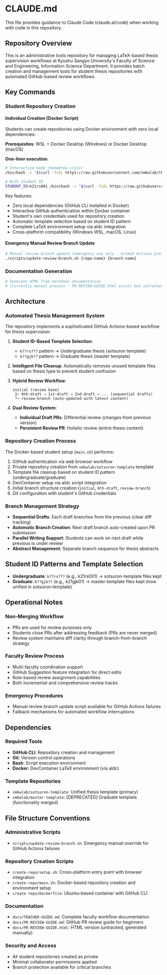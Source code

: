 # CLAUDE.md

This file provides guidance to Claude Code (claude.ai/code) when working with code in this repository.

## Repository Overview

This is an administrative tools repository for managing LaTeX-based thesis supervision workflows at Kyushu Sangyo University's Faculty of Science and Engineering, Information Science Department. It provides batch creation and management tools for student thesis repositories with automated GitHub-based review workflows.

## Key Commands

### Student Repository Creation 

#### Individual Creation (Docker Script)
Students can create repositories using Docker environment with zero local dependencies:

**Prerequisites**: WSL + Docker Desktop (Windows) or Docker Desktop (macOS)

**One-liner execution**:
```bash
# Interactive mode (Homebrew-style)
/bin/bash -c "$(curl -fsSL https://raw.githubusercontent.com/smkwlab/thesis-management-tools/main/create-repo/setup.sh)"

# With student ID
STUDENT_ID=k21rs001 /bin/bash -c "$(curl -fsSL https://raw.githubusercontent.com/smkwlab/thesis-management-tools/main/create-repo/setup.sh)"
```

Key features:
- Zero local dependencies (GitHub CLI installed in Docker)
- Interactive GitHub authentication within Docker container
- Student's own credentials used for repository creation
- Automatic template selection based on student ID pattern
- Complete LaTeX environment setup via aldc integration
- Cross-platform compatibility (Windows WSL, macOS, Linux)

#### Emergency Manual Review Branch Update
```bash
# Manual review branch update (emergency use only - GitHub Actions preferred)
./scripts/update-review-branch.sh {repo-name} {branch-name}
```

### Documentation Generation
```bash
# Generate HTML from markdown documentation
# (Currently manual process - PR-REVIEW-GUIDE.html exists but untracked)
```

## Architecture

### Automated Thesis Management System
The repository implements a sophisticated GitHub Actions-based workflow for thesis supervision:

1. **Student ID-Based Template Selection**: 
   - `k??rs???` pattern → Undergraduate thesis (sotsuron template)
   - `k??gjk??` pattern → Graduate thesis (master template)

2. **Intelligent File Cleanup**: Automatically removes unused template files based on thesis type to prevent student confusion

3. **Hybrid Review Workflow**:
   ```
   initial (review base)
    ├─ 0th-draft → 1st-draft → 2nd-draft → ... (sequential drafts)
    └─ review-branch (auto-updated with latest content)
   ```

4. **Dual Review System**:
   - **Individual Draft PRs**: Differential review (changes from previous version)
   - **Persistent Review PR**: Holistic review (entire thesis content)

### Repository Creation Process
The Docker-based student setup (`main.sh`) performs:
1. GitHub authentication via web browser workflow
2. Private repository creation from `smkwlab/sotsuron-template` template
3. Template file cleanup based on student ID pattern (undergraduate/graduate)
4. DevContainer setup via aldc script integration
5. Initial branch structure creation (`initial`, `0th-draft`, `review-branch`)
6. Git configuration with student's GitHub credentials

### Branch Management Strategy
- **Sequential Drafts**: Each draft branches from the previous (clear diff tracking)
- **Automatic Branch Creation**: Next draft branch auto-created upon PR submission
- **Parallel Writing Support**: Students can work on next draft while previous is under review
- **Abstract Management**: Separate branch sequence for thesis abstracts

## Student ID Patterns and Template Selection
- **Undergraduate**: `k??rs???` (e.g., k21rs001) → sotsuron-template files kept
- **Graduate**: `k??gjk??` (e.g., k21gjk01) → master-template files kept (now unified in sotsuron-template)

## Operational Notes

### Non-Merging Workflow
- PRs are used for review purposes only
- Students close PRs after addressing feedback (PRs are never merged)
- Review system maintains diff clarity through branch-from-branch strategy

### Faculty Review Process
- Multi-faculty coordination support
- GitHub Suggestion feature integration for direct edits
- Role-based review assignment capabilities
- Both incremental and comprehensive review tracks

### Emergency Procedures
- Manual review branch update script available for GitHub Actions failures
- Fallback mechanisms for automated workflow interruptions

## Dependencies

### Required Tools
- **GitHub CLI**: Repository creation and management
- **Git**: Version control operations
- **Bash**: Script execution environment
- **Docker**: DevContainer LaTeX environment (via aldc)

### Template Repositories
- `smkwlab/sotsuron-template`: Unified thesis template (primary)
- `smkwlab/master-template`: [DEPRECATED] Graduate template (functionality merged)

## File Structure Conventions

### Administrative Scripts
- `scripts/update-review-branch.sh`: Emergency manual override for GitHub Actions failures

### Repository Creation Scripts
- `create-repo/setup.sh`: Cross-platform entry point with browser integration
- `create-repo/main.sh`: Docker-based repository creation and environment setup
- `create-repo/Dockerfile`: Ubuntu-based container with GitHub CLI

### Documentation
- `docs/TEACHER-GUIDE.md`: Complete faculty workflow documentation
- `docs/PR-REVIEW-GUIDE.md`: GitHub PR review guide for beginners
- `docs/PR-REVIEW-GUIDE.html`: HTML version (untracked, generated manually)

### Security and Access
- All student repositories created as private
- Minimal collaborator permissions applied
- Branch protection available for critical branches